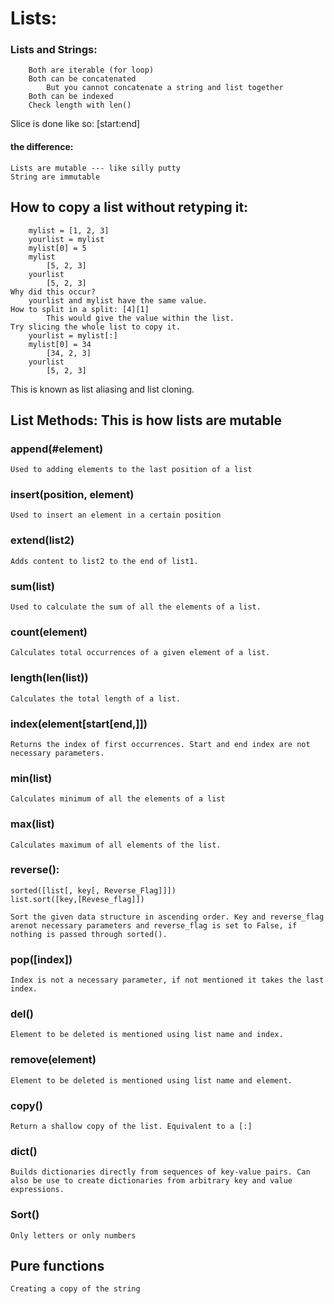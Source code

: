 # Lists:
### Lists and Strings:
        Both are iterable (for loop)
        Both can be concatenated
            But you cannot concatenate a string and list together
        Both can be indexed
        Check length with len()
Slice is done like so:  [start:end]

#### the difference:
    Lists are mutable --- like silly putty
    String are immutable
## How to copy a list without retyping it:
        mylist = [1, 2, 3]
        yourlist = mylist
        mylist[0] = 5
        mylist
            [5, 2, 3]
        yourlist
            [5, 2, 3]
    Why did this occur?
        yourlist and mylist have the same value.
    How to split in a split: [4][1]
            This would give the value within the list.
    Try slicing the whole list to copy it.
        yourlist = mylist[:]
        mylist[0] = 34
            [34, 2, 3]
        yourlist
            [5, 2, 3]
This is known as list aliasing and list cloning.

## List Methods:  This is how lists are mutable
    
### append(#element)
    Used to adding elements to the last position of a list
### insert(position, element)
    Used to insert an element in a certain position
### extend(list2)
    Adds content to list2 to the end of list1.
### sum(list)
    Used to calculate the sum of all the elements of a list.
### count(element)
    Calculates total occurrences of a given element of a list.
### length(len(list))
    Calculates the total length of a list.
### index(element[start[end,]])
    Returns the index of first occurrences. Start and end index are not necessary parameters.
### min(list)
    Calculates minimum of all the elements of a list
### max(list)
    Calculates maximum of all elements of the list.
### reverse():
    sorted([list[, key[, Reverse_Flag]]])
    list.sort([key,[Revese_flag]])
    
    Sort the given data structure in ascending order. Key and reverse_flag arenot necessary parameters and reverse_flag is set to False, if nothing is passed through sorted().
### pop([index])
    Index is not a necessary parameter, if not mentioned it takes the last index.
### del()
    Element to be deleted is mentioned using list name and index.
### remove(element)
    Element to be deleted is mentioned using list name and element.
### copy()
    Return a shallow copy of the list. Equivalent to a [:]
### dict()
    Builds dictionaries directly from sequences of key-value pairs. Can also be use to create dictionaries from arbitrary key and value expressions.
### Sort() 
    Only letters or only numbers

## Pure functions
    Creating a copy of the string

